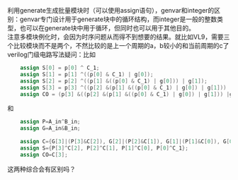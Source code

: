 利用generate生成批量模块时（可以使用assign语句），genvar和integer的区别：genvar专门设计用于generate块中的循环结构，而integer是一般的整数类型，也可以在generate块中用于循环，但同时也可以用于其他目的。  
注意多模块例化时，会因为时序问题从而得不到想要的结果。就比如VL9，需要三个比较模块而不是两个，不然比较的是上一个周期的a，b较小的和当前周期的c了  
verilog门级电路写法疑问：比如
```verilog
	assign S[0] = p[0] ^ C_1;
	assign S[1] = p[1] ^((p[0] & C_1) | g[0]);
	assign S[2] = p[2] ^((p[1] &((p[0] & C_1) | g[0])) | g[1]);
	assign S[3] = p[3] ^((p[2] &(p[1] &((p[0] & C_1) | g[0]) | g[1])) |g[2]);
	assign CO = (p[3] &((p[2] &(p[1] &((p[0] & C_1) | g[0]) | g[1])) |g[2])) |g[3];
```
和
```verilog
    assign P=A_in^B_in;
    assign G=A_in&B_in;
     
    assign C={G[3]|(P[3]&C[2]), G[2]|(P[2]&C[1]), G[1]|(P[1]&C[0]), G[0]|(P[0]&C_1)};
    assign S={P[3]^C[2], P[2]^C[1], P[1]^C[0], P[0]^C_1};
    assign CO=C[3];
```
这两种综合会有区别吗？